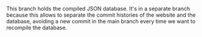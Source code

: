 This branch holds the compiled JSON database.
It's in a separate branch because this allows to separate the commit histories of the website and the database, avoiding a new commit in the main branch every time we want to recompile the database.

